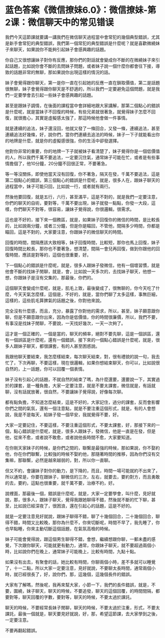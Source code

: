 # 蓝色答案《微信撩妹6.0》：微信撩妹-第2课：微信聊天中的常见错误

我們今天這節課就要講一講我們在微信聊天過程當中會常犯的幾個典型錯誤，尤其是新手會常犯的典型錯誤，我們第一個常犯的典型錯誤是什麼呢？就是喜歡微繞妹子來聊天，如果說你不能夠引起妹子會感興趣的話題。

你自己又很想讓妹子對你有反應，那你們的對話就會變成你不斷的在微繞妹子來引起話題，比如說你會不斷的去問妹子問題，或者妹子說一個什麼你都會往下接，導致的話題非常的無聊，那如果說你出現這樣的情況的話。

妹子會覺得跟你聊天，第一是你一直在引起她的反應一直在鎖取價值，第二是話題很無聊，妹子會覺得跟你聊天是不舒適的，所以我們一定要避免這個問題，就是我們一定要學會去引起一些妹子會感興趣的話題。

甚至是跟妹子調情，在後面的課程當中會詳細地跟大家講解，那第二個點心的錯誤是什麼呢，就是當妹子不回復的時候，有些兄弟就很著急，就覺得妹子怎麼不回復，就很擔心，其實是虛擬感太強了，那這時候他會做一件事情。

就是連續的追法，妹子還沒回，他就又發了一條回合，又發一條，連續追法，甚至連續追法好幾條，好，說你們，當你們連續去追法的時候，妹子一下子就能看出你的地牌是什麼，就是你的虛擬感很強，你的生活中卻發選擇。

他對你非常的重要，你的地牌一下子就被妹子看清楚了，妹子覺得你是一個低價值的人，所以我們千萬不要追法，一定要沉住氣，通常妹子可能在忙，或者是有些事情擔個了，他10分鐘，20分鐘不回很正常，不要著急。

等一等沒關係，即使他當天沒有回復，你不著急，隔天在發，千萬不要追法，這是第二個點心的錯誤，第三個點心的錯誤是什麼呢，就是，很多人在，跟妹子聊天的過程當中，妹子可能只回，比如說一行，或者就有兩行。

然後他要回復，就是五行，六行，甚至滿平，這是不對的，就是我們一定要注意，你們的聊天的自術，要對等，千萬不要出現，妹子就發一點點，你發一大段，這樣，你們聊天不對等，很容易，讓妹子覺得說，你很邏輯，很需求。

這也是不好的，接下來一個務區，就是，如果妹子回復你的微信的時間，是比較長的，比如說兩分鐘，或者三分鐘，但是你是瞄回，不管他，間隔多少時間，你都是瞄回，這是不對的，大家要注意，你跟妹子的微信聊天的時間。

回復的時間，間隔應該大致相等，妹子回復時間，比較短，那你也馬上回復，妹子回復時間比較長，那你也不要著急，想清楚，間隔一會兒再回復，做到你跟他的回復時間，應該是對等的，這個也很重要，好。

下一個點心的錯誤是什麼呢，就是，很多人跟妹子發微信，他有一個壞習慣，就是他會不斷的找妹子閒聊，就是，會，比如說一天多次的，去找妹子聊天，他想一想，你跟妹子是沒有交集的，那最後，你們的。

這個聊天會變成什麼呢，就是，肌毛上致，最後變成了，很無聊的，你今天吃了什麼，今天天氣怎麼樣，這個是，不好的，就是，當你們聊了太多這樣，事無巨細，這樣的，這些肌毛算脾氣的話題之後，你對他來說。

完全沒有什麼感，而且，充分，暴露了你對他的需求，所以，甚至，妹子願意跟你聊，但是不願意跟你出來，因為你是低價值，你的時間很廉價，所以，我們不要，有事沒是找妹子閒聊，不要說，一天找好幾次，一天一次夠了。

這才是一個正確的，一個是當的，聊天的頻率，絕對不要先聊，這是一個誤區，還有一個誤區是什麼呢，還有一個錯誤，接下來的一個點心錯誤是什麼呢，就是，很多人跟妹子聊天，都很課套，有的人甚至困惑說。

我跟他聊天要結束，我怎麼樣結束，每次聊天結束，對，很有禮貌的說一句，我去忙了，下次再聊，不要這樣，現在很邏輯，如果你想結束聊天，你可以，比如說很自然的，上一話題，你可以回覆一個表情。

妹子沒有引起心的話題，不就自然的結束了嗎，為什麼還要，還要說一下，其實過於的課套，是一種負擔，大家一定要注意，就是不要太課套，微信就是，有話就聊，沒有話就放著，很自然，不要讓妹子覺得說，好像每次聊。

都有點負擔，不知道怎麼結束，這是不好的，大家記住，過分的課套，反而會影響你們之間的氣氛，還有一個注意點，就是不要注重這個形式，就是，有的人會想說，我是不是每天，給妹子發一個早安，我就覺得不要，好。

大家一定要記住，不要這樣，不要注重這個形式，不要太課套，好，那接下來的一個，點心錯誤是什麼呢，就是，很多人跟妹子，發微信，他是一直是在發，但是他，從來不愈，或者說不敢愈，或者說他長時間不愈，大家要知道。

在你剛天家妹子的時候，是你們之間的，聯繫是最強的時候，那如果說，你不娶約他，你在你們聯繫，比較強的時候不娶約他，那隨著時間的推移，因為你們沒有交集嘛，那聯繫，必然是越來越弱的，對，所以你一直聊。

但又不約，會讓妹子對你的動力，是下降的，而且，時間一場可能就約不出來了，所以通常是，你要在跟妹子，聊微信的三次，左右，就要去，要約對方，而且勇敢的去，要約，這點也很重要，就千萬不要，治療不約，好。

說裡面，那最後一個，錯誤是什麼呢，就是，大家一定要學會，叫什麼，見好就說，那，很多人，跟妹子聊天，覺得我跟她聊得不錯，然後就不斷的忙下聊，甚至，比如說已經深夜了，很困浪，還在引起心的話題，這是不好的。

就是一定要注意見好就說，跟妹子聊得不錯，聊了十幾個回合，二十幾個回合，聊得不錯，時間又比較晚，那你為什麼不，你來切斷呢，時間不早了，我先睡了，你也早點睡，你來主動切斷這個話題，在氣氛高檢的時候。

妹子可能會覺得說，跟這個男生聊得不錯，會想，繼續想跟你聊，一郵未盡的感覺，下次跟你聊天，可能就更有動力，通常，你跟妹子聊天，就不要超過兩個小時，比如說你們在晚上，通常妹子可能晚上，比較有時間，九點十點。

如果沒有出去，有聚會的話，她比較有時間，你聊兩個小時，差不多就可以睡覺了，十一二點，所以大家一定要注意，見好就說，不要聊太長時間，通常兩個小時，就已經很長了，好，說你們，那，這幾個，這幾個長件的錯誤。

大家有了解嗎，然後呢，我再來幫大家，小節一下，我們的長件錯誤，就是，不要，圍繞，妹子聊天，聊天的時候，不要追發，聊天的這個回覆，的時間間隔，都要對等，聊天回覆的字數，要對等，聊天的時候，不要太過於課託。

聊天的時候，不要經常長妹子閒聊，聊天的時候，不要太過於注重，形式，不要太課託，最後一個就是，聊天要見好就說，好，那，希望這節課，去大家學到之後，一定要注意。

不要再翻起錯誤。